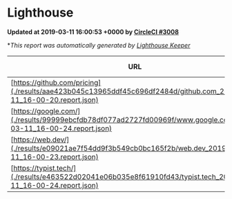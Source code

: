 
# Lighthouse

**Updated at 2019-03-11 16:00:53 +0000 by [CircleCI #3008](https://circleci.com/gh/ItinerisLtd/lighthouse-keeper-example/3008)**

**This report was automatically generated by [Lighthouse Keeper](https://github.com/itinerisltd/lighthouse-keeper)*

| URL | Performance | Accessibility | Best Practices | SEO | PWA | Updated At |
| --- | --- | --- | --- | --- | --- | --- |
| [https://github.com/pricing](./results/aae423b045c13965ddf45c696df2484d/github.com_2019-03-11_16-00-20.report.json) | 0.8 | 0.89 | 0.93 | 0.91 | 0.58 | 2019-03-11T16:00:20.440Z |
| [https://google.com/](./results/99999ebcfdb78df077ad2727fd00969f/www.google.com_2019-03-11_16-00-24.report.json) | 0.95 | 0.71 | 0.93 | 0.82 | 0.58 | 2019-03-11T16:00:24.468Z |
| [https://web.dev/](./results/e09021ae7f54dd9f3b549cb0bc165f2b/web.dev_2019-03-11_16-00-23.report.json) | 0.95 | 0.93 | 1 | 0.87 | 1 | 2019-03-11T16:00:23.372Z |
| [https://typist.tech/](./results/e463522d02041e06b035e8f61910fd43/typist.tech_2019-03-11_16-00-24.report.json) | 1 |  |  |  |  | 2019-03-11T16:00:24.542Z |
